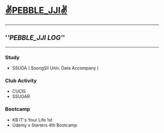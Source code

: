 # [✌️PEBBLE_JJI✌️](https://github.com/pebble-jji)
****
## '_'__PEBBLE_JJI LOG__'_'
****

### Study
- SSUDA ( SoongSil Univ. Data Accompany )  
### Club Activity
 - CUCIS
 - SSUGAR  
### Bootcamp 
- KB IT's Your Life 1st
- Udemy x Starters 4th Bootcamp   
